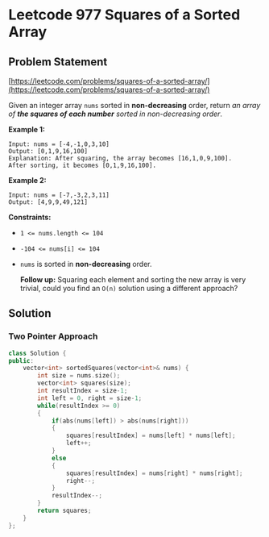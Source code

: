 # Leetcode 977 Squares of a Sorted Array

## Problem Statement

[https://leetcode.com/problems/squares-of-a-sorted-array/](https://leetcode.com/problems/squares-of-a-sorted-array/)

Given an integer array `nums` sorted in **non-decreasing** order, return _an array of **the squares of each number** sorted in non-decreasing order_.

**Example 1:**

```text
Input: nums = [-4,-1,0,3,10]
Output: [0,1,9,16,100]
Explanation: After squaring, the array becomes [16,1,0,9,100].
After sorting, it becomes [0,1,9,16,100].
```

**Example 2:**

```text
Input: nums = [-7,-3,2,3,11]
Output: [4,9,9,49,121]
```

**Constraints:**

* `1 <= nums.length <= 104`
* `-104 <= nums[i] <= 104`
* `nums` is sorted in **non-decreasing** order.

  **Follow up:** Squaring each element and sorting the new array is very trivial, could you find an `O(n)` solution using a different approach?

## Solution

### Two Pointer Approach

```cpp
class Solution {
public:
    vector<int> sortedSquares(vector<int>& nums) {
        int size = nums.size();
        vector<int> squares(size);
        int resultIndex = size-1;
        int left = 0, right = size-1;
        while(resultIndex >= 0)
        {
            if(abs(nums[left]) > abs(nums[right]))
            {
                squares[resultIndex] = nums[left] * nums[left];
                left++;
            }
            else
            {
                squares[resultIndex] = nums[right] * nums[right];
                right--;
            }
            resultIndex--;
        }
        return squares;
    }
};
```

